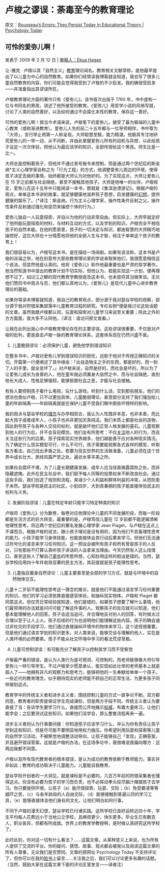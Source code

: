 # 卢梭之谬误：荼毒至今的教育理论

原文：[Rousseau’s Errors: They Persist Today in Educational Theory | Psychology Today](https://www.psychologytoday.com/us/blog/freedom-learn/200902/rousseau-s-errors-they-persist-today-in-educational-theory)

## 可怜的爱弥儿啊！

发表于 2009 年 2 月 12 日 | [ 审稿人：Ekua Hagan](https://www.psychologytoday.com/us/docs/editorial-process)

让-雅克 · 卢梭以其「自然主义」[教育](https://www.psychologytoday.com/us/basics/education)理论闻名。教育相关文献常称，是他最早提出了以儿童为中心的自然教育。如果你们经常读我博客就会知道，我也写了很多儿童自然教育的内容，你们可能会觉得我受到了卢梭的不少启发。我的确很受启发——并准备指出其谬误所在。

卢梭教育理论方面的著作只有《爱弥儿》。该书首次出版于 1760 年，书中虚构一位与书同名的男孩，讲述了他所接受的教育。《爱弥儿》用哲学小说的风格写就，讨论了人类的自然善好，以及如何通过不会腐化本性的教育，保存这一善好。

可怜的爱弥儿啊！按当今术语来说，卢梭笔下的爱弥儿，接受了最为极端的儿童中心教育（或称渐进教育）。爱弥儿人生的前二十五年都与一位导师相伴，书中尊为「大师」，言行举止用第一人称呈现。大师聪慧至极，能力精湛。他极其专注地研究爱弥儿的一举一动，从不间断，并由此掌握爱弥儿所有的动机与异想，以此给孩子设定一次次体验，把他认为最应该学的知识，全部传授给这个男孩。师生比是一比一。

大师总是控制着孩子，但他并不通过发号施令来控制，而是通过两个世纪后的斯金纳\*主义心理学家会称之为「行为工程」的方式，他调整爱弥儿周边的环境，使得孩子决定去做的事情，始终都是大师认为对他好的。为了实现这点，大师让爱弥儿在 15 岁之前都与社会隔绝，甚至不接触其他孩子。大师是他唯一的伙伴。卢梭规定，爱弥儿在这十五年中只能阅读一本书，那就是《鲁滨逊漂游记》。根据卢梭的观点，单单这本书讲的故事，就足够健康地滋养孩子思想，启发健康的[幻想](https://www.psychologytoday.com/us/basics/fantasies)，提供健康的娱乐了。（\*译注：斯金纳，行为主义心理学家，操作性条件反射之父。操作性条件反射通过强化和惩罚来操控个体的行为。）

爱弥儿独自一人玩耍探索，并自以为他的行动非常自由。但实际上，大师早就定好了他所能玩耍探索的材料，与材料互动的方式，以及学到的知识。卢梭完全不相信孩子的自然本能。在他的愿景里，孩子的一切决定与知识，都由智慧的大师精巧地操控好，这位大师也十分情愿地将他的全部人生与才智，倾注于单单这个孩子的教育上！

我们很容易以为，卢梭写这本书，是在描绘一场闹剧。如果有说法称，这本书是卢梭的诙谐之举，他在刻意夸大那些教育理论家的学说来取笑他们，我很愿意相信这个说法。但显然他是认真的。他将《爱弥儿》称作他最重要也是严肃的哲学著作。他当然知道书中提出的教育计划不切实际，但他认为，若能实现这一计划，便再理想不过了。如过江之鲫的现代教育学教授提及这本书，也未尝将其当做笑谈。无论他们赞同书中观点与否，他们都认真地认为，《爱弥儿》是现代儿童中心进步教育理论的基础。

如果你常读本博客就知道，我自己的教育观点，部分源于我对瑟谷学校的观察，部分源于我对狩猎采集部落中儿童教育过程的研究。专栏右侧\*便是我讨论这些话题的文章。虽然我跟卢梭都认同，玩耍和探索对儿童学习来说至关重要；除此之外的方方面面，我大多不认同他。（译注：请访问原文查看。）

让我在此列出我心中卢梭教育理论存在的主要谬误。这些谬误很重要，不仅是对卢梭的批判，更是直击卢梭一脉的教育理论体系，这套体系现在仍然兴盛不衰。

1. 儿童脆弱谬论：必须保护儿童，避免他学到错误知识

在整本书中，卢梭对爱弥儿学到错误知识的担忧，远胜于他对于传授正确知识的关切。开篇第一行便阐述了其中缘由：「出自造物主之手的东西，都是好的，而一到了人的手里，就全变坏了。」对卢梭来说，自然是好的，而社会是坏的，所以为了让爱弥儿成长为良善的人，他在童年就必须置身大自然之中，而与社会隔绝，直到他长大成人，性格足够强韧，能够抵御社会之恶，才能与社会接触。

有些人要控制孩子看什么电视，玩什么游戏，听到什么话，交到那些朋友。他们的想法也类似卢梭，只不过更加具体。儿童脆弱理论，甚至部分支持了我们强加给儿童的年龄隔离——年龄隔离就是在保护儿童不受我们眼中那些坏榜样的影响。

我的观点与瑟谷学校的[理念](https://www.psychologytoday.com/us/basics/philosophy)与办学相契合，我认为人性既非本恶，也非本善，而比起大孩子或者成年人，小孩子也并非更加天真纯洁。我们本质上都是社会的造物，因此剥夺孩子与各种人交往的权利，就是破坏他们正常人格发展的基石。儿童观察到他人的行为后，并不会盲目模仿。他们会有所思考：不仅[关注](https://www.psychologytoday.com/us/basics/attention)他人的行为，而且关注这些行为的后果。孩子探索现实世界越多，他们越能善于应对各种现实情况。为了确定什么现实模型可行，什么不可行，孩子需要能观察各式各样的模型，听取各方看法，自己找出矛盾之处。若要为现实世界的生活做准备，儿童必须在这个世界中成长壮大，旅经风霜严苦之处，遍访水草丰美之所。

如果社会腐坏不堪，为了儿童长期健康发展，成年人应当径直揭露腐败之处，而非隐藏遮掩。此外在民主社会中，我们赋予每人同等的投票权来不断改良社会。通过这些手段，我们创造了规则和流程，来减少个人利益和群体利益的冲突，从而防患于未然。瑟谷学校是民主的社区，小到四岁，大到青春期的孩子能直接体验民主的权利与义务。

2. 发展阶段谬误：儿童在特定年龄只能学习特定种类的知识

卢梭将《爱弥儿》分为数卷，每卷对应他理论中儿童的不同发展阶段，而每一阶段都是生活方式的巨大转变。最重要的是，卢梭笃信儿童在 12 岁前都不能逻辑清晰地理性思考。将近两个世纪后的著名发展心理学家 Jean Piaget，与卢梭在这点上不谋而合。根据卢梭的说法，跟小孩子理论是没有用的，因为他们不具备理性思考的能力。小孩子能学习身体技能，也能直接体会其行动后果来学习。但他们无法通过符号化的语言来学习任何知识。这一预设会被所有孩子和所有曾是孩子的人反对，只有那些不打算认真听孩子讲话的人会拿来当理由。今天仍然有人这么找借口，甚至这些人了解自己[童年](https://www.psychologytoday.com/us/basics/child-development)的所思所想，心知肚明这样的假设是错的。当然，瑟谷学校应用四十年并收效显著的民主方法，其前提就是孩子能理性思考。

3. 儿童独自置身自然谬论：儿童主要甚至是全部的学习方式，就是与环境中的自然物体交互。

儿童十二岁前不能理性思考这一理念的推论，就是他们不能通过语言学习任何重要的知识。他们的学习必须依靠直接感官体验，和操纵现实物体。卢梭和 Piaget 都同意这点。但仅凭日常经验就知道，他们是错的。如果孩子想要了解什么事情，他们最常用的办法就是问问可能了解这件事的人。观察孩子的反应就可以知道，他们基本能理解他人的回答。孩子会适当追问，并合理地反对别人的回答，有时候太过合理以至于让人上火。孩子后续的行为也说明他们能理解这些内容。孩子的确会通过非社交的手段学习，他们通过直接操纵环境中的物体来学习，这个途径很重要。但是他们通过语言学到的知识更多。对人类来说，能够交谈与理解的他人，实在是人类环境的必然要素。孩子不能从社交环境中学习的看法荒谬至极。

4. 儿童可控制谬误：有可能充分了解孩子以控制其学习而不受察觉 

卢梭最严重的错误，是认为人类行为是可预测、可控制的，而老师能够像大师引导爱弥儿一样引导学生。不过卢梭至少愿意承认，能实现如此壮举的老师基本上就是超人了——他拥有非凡的观察力和思考力，能够把他的一生奉献给单单一个孩子。一些近代的教育理念，似乎期待现实的老师能不顾自己的正常生活，为更多孩子同样做到这点。

教育学中的传统主义者和进步主义者，围绕控制儿童的方式一直争论不断。双方都同意，教育者的职责是保证学生完成课标，但是两方手段不同。传统主义者认为要直接了当：告诉学生要学习什么，直接而公开地展示[权威](https://www.psychologytoday.com/us/basics/assertiveness)，布置大量练习，让他们能学会；之后要测试这些知识。如果他们没学会，那么整套流程再来一遍。

进步主义者则认为行事要间接：你知道孩子应该学习什么，并认为你有责任让孩子学到这些知识，但是尽可能不要明显地用权力施压。你希望利用玩耍和探索等儿童的自然学习活动，不被察觉地调整活动导向，让孩子能够自己「发现」正确答案，并且避开错误答案。这就是卢梭的办法。在这场争论中，我很难说我偏向哪方：这两边我都不同意。

卢梭以及所有现代教育者的根本错误，是认为成功的教育依赖于教师能力。事实并非如此；教育的成功取决于儿童能力。儿童能自我教育。

瑟谷学校开创者的一大洞见，就是课标是不必要的。几百万年前的狩猎采集者也懂得这点。你没有必要为孩子的学习而负责，也不必挥动拳头绞尽脑汁撺掇孩子去学习。你只要提供环境，让孩子（a）能尽情探索、玩耍、交际；（b）免受霸凌等等威吓之苦，（c）与各年龄段的人自由交际，（d）能够接触到普遍认同的学习工具，（e）能够直接体会他们身处的文化，让他们明白如何行事。

不同于卢梭的漫天幻想，瑟谷学校已付诸实践。这所学校已良好运转近四十年，学生平均每人花费远小于当地公立学校，且麻烦更少，快乐更多。毕业生已有数百人，职业各异，但都有所成就。世界上的教育学教授啊，是时候认真研究这所学校了。

此时此刻，你对这一切有什么看法？……这篇文章，从某种意义上来说，也为所有人提供了交流的平台。你的疑问、感悟、故事、观点都会被我以及阅读这篇文章的所有人尊重，无论我们是否赞同。文章的原网址 Psychology Today 不支持评论了，但你可以在我的[脸书](https://www.facebook.com/peter.gray.3572)上留言……关注我之后，我们可以讨论更多有趣的话题。（当然，鼓励大家在这篇文章下面的评论区里发言——译者注）